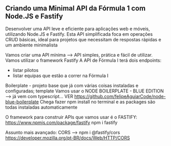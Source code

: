 ## Criando uma Minimal API da Fórmula 1 com Node.JS e Fastify
Desenvolver uma API leve e eficiente para aplicações web e móveis, utilizando Node.JS e Fastify. Esta API simplificada foca em operações CRUD básicas, ideal para projetos que necessitam de respostas rápidas e um ambiente minimalista

Vamos criar uma API mínima --> API simples, prática e fácil de utilizar. Vamos utilizar o framework Fastify
A API de Fórmula I terá dois endpoints:
- listar pilotos
- listar equipas que estão a correr na Fórmula I

Boilerplate - projeto base que já com várias coisas instaladas e configuradas; template
Vamos usar o NODE BOILERPLATE - BLUE EDITION --> já vem com typescript...
VER https://github.com/felipeAguiarCode/node-blue-boilerplate
Chega fazer npm install no terminal e as packages são todas instaladas automaticamente 

O framework para construir APIs que vamos usar é o FASTIFY: https://www.npmjs.com/package/fastify
npm i fastify

Assunto mais avançado: CORS --> npm i @fastify/cors
https://developer.mozilla.org/pt-BR/docs/Web/HTTP/CORS


